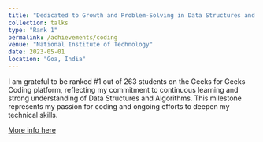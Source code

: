 ```yaml
---
title: "Dedicated to Growth and Problem-Solving in Data Structures and Algorithms"
collection: talks
type: "Rank 1"
permalink: /achievements/coding
venue: "National Institute of Technology"
date: 2023-05-01
location: "Goa, India"
---
```


I am grateful to be ranked #1 out of 263 students on the Geeks for Geeks Coding platform, reflecting my commitment to continuous learning and strong understanding of Data Structures and Algorithms. This milestone represents my passion for coding and ongoing efforts to deepen my technical skills.

<a href="https://www.geeksforgeeks.org/user/atharva_vk/?utm_source=geeksforgeeks&utm_medium=colleges&utm_campaign=users" target="_blank" rel="noopener noreferrer">More info here</a>
